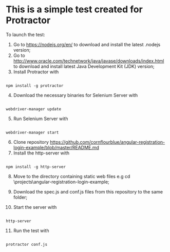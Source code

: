 # This is a simple test created for Protractor

To launch the test:

1. Go to https://nodejs.org/en/ to download and install the latest .nodejs version;
2. Go to http://www.oracle.com/technetwork/java/javase/downloads/index.html to download and install latest  Java Development Kit (JDK) version;
3. Install Protractor with 
<pre><code>
npm install -g protractor
</code></pre>

4. Download the necessary binaries for Selenium Server with 
<pre><code>
webdriver-manager update
</code></pre>

5. Run Selenium Server with 
<pre><code>
webdriver-manager start
</code></pre>

6. Clone repository https://github.com/cornflourblue/angular-registration-login-example/blob/master/README.md
7. Install the http-server with 
<pre><code>
npm install -g http-server
</code></pre>

8. Move to the directory containing static web files e.g cd \projects\angular-registration-login-example;

9. Download the spec.js and conf.js files from this repository to the same folder; 

10. Start the server with 
<pre><code>
http-server
</code></pre>

11. Run the test with 
<pre><code>
protractor conf.js
</code></pre>

